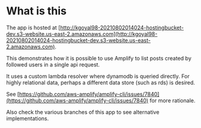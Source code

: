# What is this

The app is hosted at [http://kgoyal98-20210802014024-hostingbucket-dev.s3-website.us-east-2.amazonaws.com](http://kgoyal98-20210802014024-hostingbucket-dev.s3-website.us-east-2.amazonaws.com).

This demonstrates how it is possible to use Amplify to list posts created by followed users in a single api request.

It uses a custom lambda resolver where dynamodb is queried directly. For highly relational data, perhaps a different data store (such as rds) is desired.

See [https://github.com/aws-amplify/amplify-cli/issues/7840](https://github.com/aws-amplify/amplify-cli/issues/7840) for more rationale.

Also check the various branches of this app to see alternative implementations.
